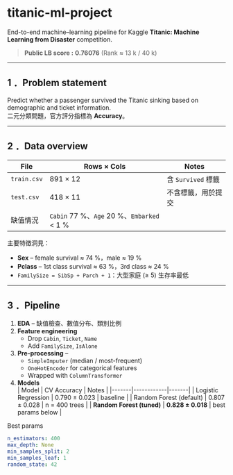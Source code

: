# titanic-ml-project
End-to-end machine–learning pipeline for Kaggle **Titanic: Machine Learning from Disaster** competition.

> **Public LB score :** **0.76076** (Rank ≈ 13 k / 40 k)

---

## 1 ．Problem statement
Predict whether a passenger survived the Titanic sinking based on demographic and ticket information.  
二元分類問題，官方評分指標為 **Accuracy**。

---

## 2 ．Data overview
| File | Rows × Cols | Notes |
|------|-------------|-------|
| `train.csv` | 891 × 12 | 含 `Survived` 標籤 |
| `test.csv`  | 418 × 11 | 不含標籤，用於提交 |
| 缺值情況 | `Cabin` 77 %、`Age` 20 %、`Embarked` < 1 % |

主要特徵洞見：
* **Sex** – female survival ≈ 74 %，male ≈ 19 %
* **Pclass** – 1st class survival ≈ 63 %，3rd class ≈ 24 %
* `FamilySize = SibSp + Parch + 1`：大型家庭 (≥ 5) 生存率最低

---

## 3 ．Pipeline
1. **EDA** – 缺值檢查、數值分布、類別比例  
2. **Feature engineering**  
   * Drop `Cabin`, `Ticket`, `Name`  
   * Add `FamilySize`, `IsAlone`  
3. **Pre-processing** –  
   * `SimpleImputer` (median / most-frequent)  
   * `OneHotEncoder` for categorical features  
   * Wrapped with `ColumnTransformer`  
4. **Models**  
   | Model | CV Accuracy | Notes |
   |-------|------------|-------|
   | Logistic Regression | 0.790 ± 0.023 | baseline |
   | Random Forest (default) | 0.807 ± 0.028 | n = 400 trees |
   | **Random Forest (tuned)** | **0.828 ± 0.018** | best params below |

Best params  
```yaml
n_estimators: 400
max_depth: None
min_samples_split: 2
min_samples_leaf: 1
random_state: 42

